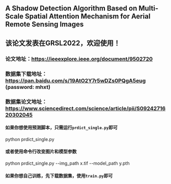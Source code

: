 ## A Shadow Detection Algorithm Based on Multi-Scale Spatial Attention Mechanism for Aerial Remote Sensing Images
## 该论文发表在GRSL2022，欢迎使用！
### 论文地址：https://ieeexplore.ieee.org/document/9502720
### 数据集下载地址： https://pan.baidu.com/s/19AtO2Y7r5wDZs0PQgA5eug (password: mhxt)
### 数据集论文地址：https://www.sciencedirect.com/science/article/pii/S0924271620302045

#### 如果你想使用预测脚本，只需运行`prdict_single.py`即可
python prdict_single.py 
#### 或者使用命令行改变图片和模型参数
python prdict_single.py --img_path x.tif --model_path y.pth

#### 如果你想自己训练，先下载数据集，使用`train.py`即可
